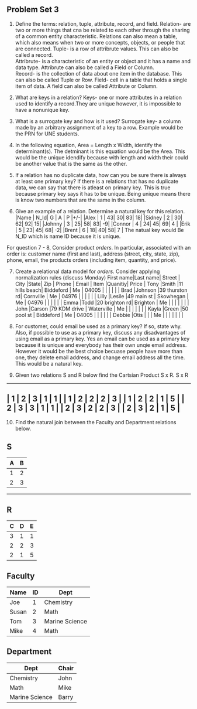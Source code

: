 ## Problem Set 3 

1. Define the terms: relation, tuple, attribute, record, and field.
  Relation- are two or more things that cna be related to each other through the sharing of a common entity characteristic. Relations can also mean a table, which also means when two or more concepts, objects, or people that are connected. 
  Tuple- is a row of attribrute values. This can also be called a record.  
  Attribrute- is a characteristic of an entity or object and it has a name and data type. Attribrute can also be called a Field or Column.          
  Record- is the collection of data about one item in the database. This can also be called Tuple or Row.
  Field- cell in a table that holds a single item of data. A field can also be called Attribute or Column.
  
2. What are keys in a relation?
  Keys- one or more attributes in a relation used to identify a record.They are unique however, it is impossible to have a nonunique key.
  
3. What is a surrogate key and how is it used?
  Surrogate key- a column made by an arbitrary assignment of a key to a row. Example would be the PRN for UNE students.
  
4. In the following equation, Area = Length x Width, identify the determinant(s).
  The detminant is this equation would be the Area. This would be the unique idendify because with length and width their could be another value that is the same as the other. 
  
5. If a relation has no duplicate data, how can you be sure there is always at least one primary key?
  If there is a relations that has no duplicate data, we can say that there is atleast on primary key. This is true because primary key says it has to be unique. Being unique means there is know two numbers that are the same in the column.
  
6. Give an example of a relation.  Determine a natural key for this relation.
  |Name   | N_Id| G | A | P |+/-|
  |Alex   |  1  | 43| 30| 83| 18|
  |Sidney |  2  | 30| 62| 92| 15|
  |Johnny |  3  | 25| 58| 83| -9|
  |Connor |  4  | 24| 45| 69| 4 |
  |Erik   |  5  | 23| 45| 68| -2|
  |Brent  |  6  | 18| 40| 58| 7 |
  The natual key would Be N_ID which is name ID because it is unique.
   
  For question 7 - 8, Consider product *orders*.  In particular, associated with an order is: customer name (first and last), address (street, city, state, zip), phone, email, the products orders (including item, quantity, and price).  

7. Create a relational data model for *orders*.  Consider applying normalization rules (discuss Monday)
  First name|Last name|    Street    |    City    |State|    Zip   |   Phone   |   Email   |  Item   |Quanitiy| Price |
  Tony      |Smith    |11 hills beach| Biddeford  | Me  |  04005   |           |           |         |        |       |
  Brad      |Johnson  |39 thurston rd| Cornville  | Me  |  04976   |           |           |         |        |       |
  Lilly     |Lesile   |49 main st    | Skowhegan  | Me  |  04976   |           |           |         |        |       |
  Emma      |Todd     |20 brighton rd| Brighton   | Me  |          |           |           |         |        |       |
  John      |Carson   |79 KDM drive  | Waterville | Me  |          |           |           |         |        |       |
  Kayla     |Green    |50 pool st    | Biddeford  | Me  |  04005   |           |           |         |        |       |
  Debbie    |Otis     |              |            | Me  |          |           |           |         |        |       |
            
8. For customer, could email be used as a primary key?  If so, state why.  Also, if possible to use as a primary key, discuss any disadvantages of using email as a primary key.
  Yes an email can be used as a primary key because it is unique and everybody has their own unqie email address. However it would be the best choice becuase people have more than one, they delete email address, and change email address all the time. This would be a natural key.

9. Given two relations S and R below find the Cartsian Product S x R. 
  S x R
  ---------------------
  | 1 | 2 | 3 | 1 | 1 |
  | 1 | 2 | 2 | 2 | 3 |
  | 1 | 2 | 2 | 1 | 5 |
  | 2 | 3 | 3 | 1 | 1 |
  | 2 | 3 | 2 | 2 | 3 |
  | 2 | 3 | 2 | 1 | 5 |
  ---------------------
10. Find the natural join between the Faculty and Department relations below.

S
--------------
| A | B |
|---|---|
| 1 | 2 |
| 2 | 3 |
---------

R
------------
| C | D | E |
|---|---|---|
| 3 | 1 | 1 |
| 2 | 2 | 3 |
| 2 | 1 | 5 |



Faculty
--------------
| Name | ID | Dept |
|-------|----|----------------|
| Joe | 1 | Chemistry |
| Susan | 2 | Math |
| Tom | 3 | Marine Science |
| Mike | 4 | Math |


Department
------------
| Dept | Chair  |
|---|---|
| Chemistry | John |
| Math | Mike |
| Marine Science | Barry |
